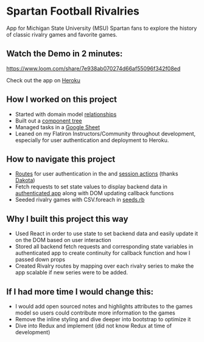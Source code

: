 # Spartan Football Rivalries

App for Michigan State University (MSU) Spartan fans to explore the history of classic rivalry games and favorite games.

## Watch the Demo in 2 minutes: 
https://www.loom.com/share/7e938ab070274d66af55096f342f08ed

Check out the app on [Heroku](https://msu-rivalries.herokuapp.com/)

## How I worked on this project
- Started with domain model [relationships](https://res.cloudinary.com/do4zijkje/image/upload/v1638898073/MSU_Rivalries_Backend_zn5hg6.png)
- Built out a [component tree](https://res.cloudinary.com/do4zijkje/image/upload/v1638898121/MSU_Component_Tree_odjlh4.png)
- Managed tasks in a [Google Sheet](https://docs.google.com/spreadsheets/d/14jmx_eQZ_ao7nRVJm48_FjACl5dg41H9mpOtaoiXhkY/edit?usp=sharing)
- Leaned on my Flatiron Instructors/Community throughout development, especially for user authentication and deployment to Heroku.

## How to navigate this project
- [Routes](config/routes.rb) for user authentication in the and [session actions](app/controllers/sessions_controller.rb) (thanks [Dakota](https://github.com/DakotaLMartinez))
- Fetch requests to set state values to display backend data in [authenticated app](client/src/AuthenticatedApp.js) along with DOM updating callback functions
- Seeded rivalry games with CSV.foreach in [seeds.rb](db/seeds.rb)

## Why I built this project this way
- Used React in order to use state to set backend data and easily update it on the DOM based on user interaction 
- Stored all backend fetch requests and corresponding state variables in authenticated app to create continuity for callback function and how I passed down props
- Created Rivalry routes by mapping over each rivalry series to make the app scalable if new series were to be added.

## If I had more time I would change this:
- I would add open sourced notes and highlights attributes to the games model so users could contribute more information to the games
- Remove the inline styling and dive deeper into bootstrap to optimize it
- Dive into Redux and implement (did not know Redux at time of development)

